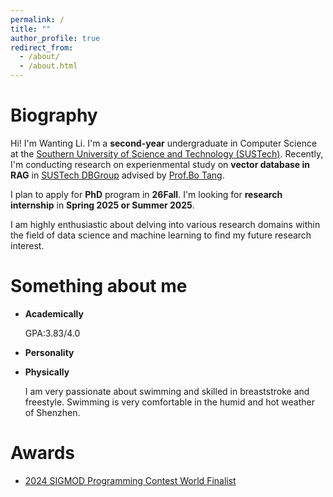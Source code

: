 ```yaml
---
permalink: /
title: ""
author_profile: true
redirect_from: 
  - /about/
  - /about.html
---
```

Biography
======

Hi! I'm Wanting Li. I'm a **second-year** undergraduate in Computer Science at the [Southern University of Science and Technology (SUSTech)](https://www.sustech.edu.cn/en/). Recently, I'm conducting research on experienmental study on **vector database in RAG** in [SUSTech DBGroup](https://dbgroup.sustech.edu.cn/) advised by [Prof.Bo Tang](https://acm.sustech.edu.cn/btang/).

I plan to apply for **PhD** program in **26Fall**. I'm looking for **research internship** in **Spring 2025 or Summer 2025**. 

I am highly enthusiastic about delving into various research domains within the field of data science and machine learning to find my future research interest. 

Something about me
======
- **Academically**

    GPA:3.83/4.0

- **Personality**

    
- **Physically**

    I am very passionate about swimming and skilled in breaststroke and freestyle. Swimming is very comfortable in the   humid and hot weather of Shenzhen.


  

Awards
======
- [2024 SIGMOD Programming Contest World Finalist](http://sigmodcontest2024.eastus.cloudapp.azure.com/dashboard.shtml)
